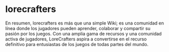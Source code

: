 # lorecrafters
 En resumen, lorecrafters es más que una simple Wiki; es una comunidad en línea donde los jugadores pueden aprender, colaborar y compartir su pasión por los juegos. Con una amplia gama de recursos y una comunidad activa de jugadores, LoreCrafters aspira a convertirse en el recurso definitivo para entusiastas de los juegos de todas partes del mundo.
